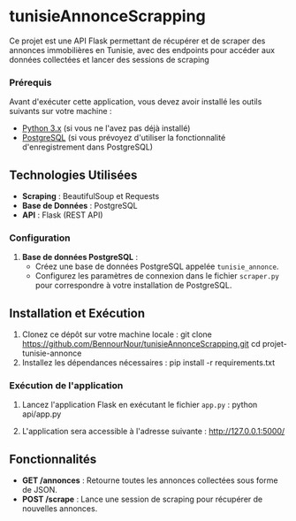 # tunisieAnnonceScrapping
Ce projet est une API Flask permettant de récupérer et de scraper des annonces immobilières en Tunisie, avec des endpoints pour accéder aux données collectées et lancer des sessions de scraping
### Prérequis
Avant d'exécuter cette application, vous devez avoir installé les outils suivants sur votre machine :
- [Python 3.x](https://www.python.org/downloads/) (si vous ne l'avez pas déjà installé)
- [PostgreSQL](https://www.postgresql.org/download/) (si vous prévoyez d'utiliser la fonctionnalité d'enregistrement dans PostgreSQL)
## Technologies Utilisées

- **Scraping** : BeautifulSoup et Requests
- **Base de Données** : PostgreSQL
- **API** : Flask (REST API)
### Configuration

1. **Base de données PostgreSQL** :
   - Créez une base de données PostgreSQL appelée `tunisie_annonce`.
   - Configurez les paramètres de connexion dans le fichier `scraper.py` pour correspondre à votre installation de PostgreSQL.

## Installation et Exécution
1. Clonez ce dépôt sur votre machine locale :
    git clone https://github.com/BennourNour/tunisieAnnonceScrapping.git
    cd projet-tunisie-annonce
2. Installez les dépendances nécessaires :
    pip install -r requirements.txt
### Exécution de l'application

1. Lancez l'application Flask en exécutant le fichier `app.py` :
    python api/app.py

2. L'application sera accessible à l'adresse suivante :
    http://127.0.0.1:5000/

## Fonctionnalités

- **GET /annonces** : Retourne toutes les annonces collectées sous forme de JSON.
- **POST /scrape** : Lance une session de scraping pour récupérer de nouvelles annonces.
  

